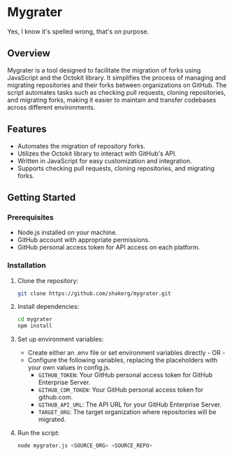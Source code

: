 # Mygrater
Yes, I know it's spelled wrong, that's on purpose.

## Overview

Mygrater is a tool designed to facilitate the migration of forks using JavaScript and the Octokit library. It simplifies the process of managing and migrating repositories and their forks between organizations on GitHub. The script automates tasks such as checking pull requests, cloning repositories, and migrating forks, making it easier to maintain and transfer codebases across different environments.

## Features

- Automates the migration of repository forks.
- Utilizes the Octokit library to interact with GitHub's API.
- Written in JavaScript for easy customization and integration.
- Supports checking pull requests, cloning repositories, and migrating forks.

## Getting Started

### Prerequisites

- Node.js installed on your machine.
- GitHub account with appropriate permissions.
- GitHub personal access token for API access on each platform.


### Installation

1. Clone the repository:
   ```bash
   git clone https://github.com/shakerg/mygrater.git
   ```

2. Install dependencies:
   ```bash
   cd mygrater
   npm install
   ```

3. Set up environment variables:
   - Create either an .env file or set environment variables directly - OR -
   - Configure the following variables, replacing the placeholders with your own values in config.js.
     - `GITHUB_TOKEN`: Your GitHub personal access token for GitHub Enterprise Server.
     - `GITHUB_COM_TOKEN`: Your GitHub personal access token for github.com.
     - `GITHUB_API_URL`: The API URL for your GitHub Enterprise Server.
     - `TARGET_ORG`: The target organization where repositories will be migrated.

4. Run the script:
   ```bash
   node mygrater.js <SOURCE_ORG> <SOURCE_REPO>
   ```
